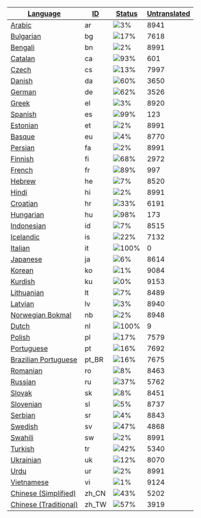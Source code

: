 <table>
  <thead>
    <tr>
      <th>
        <a href="#" id="language">Language</a>
      </th>
      <th>
        <a href="#" id="localeid">ID</a>
      </th>
      <th>
        <a href="#" id="status">Status</a>
      </th>
      <th>
        <a href="#" id="untranslated">Untranslated</a>
      </th>
    </tr>
  </thead>
  <tbody>
    <tr>
      <td class="language" data-value="Arabic">
        <a href="ar.md">Arabic</a>
      </td>
      <td class="localeid" data-value="ar">
        ar
      </td>
      <td class="status" data-value="3">
        <img src="https://progress-bar.dev/3" alt="3%" />
      </td>
      <td class="untranslated" data-value="8941">
        8941
      </td>
    </tr>
    <tr>
      <td class="language" data-value="Bulgarian">
        <a href="bg.md">Bulgarian</a>
      </td>
      <td class="localeid" data-value="bg">
        bg
      </td>
      <td class="status" data-value="17">
        <img src="https://progress-bar.dev/17" alt="17%" />
      </td>
      <td class="untranslated" data-value="7618">
        7618
      </td>
    </tr>
    <tr>
      <td class="language" data-value="Bengali">
        <a href="bn.md">Bengali</a>
      </td>
      <td class="localeid" data-value="bn">
        bn
      </td>
      <td class="status" data-value="2">
        <img src="https://progress-bar.dev/2" alt="2%" />
      </td>
      <td class="untranslated" data-value="8991">
        8991
      </td>
    </tr>
    <tr>
      <td class="language" data-value="Catalan">
        <a href="ca.md">Catalan</a>
      </td>
      <td class="localeid" data-value="ca">
        ca
      </td>
      <td class="status" data-value="93">
        <img src="https://progress-bar.dev/93" alt="93%" />
      </td>
      <td class="untranslated" data-value="601">
        601
      </td>
    </tr>
    <tr>
      <td class="language" data-value="Czech">
        <a href="cs.md">Czech</a>
      </td>
      <td class="localeid" data-value="cs">
        cs
      </td>
      <td class="status" data-value="13">
        <img src="https://progress-bar.dev/13" alt="13%" />
      </td>
      <td class="untranslated" data-value="7997">
        7997
      </td>
    </tr>
    <tr>
      <td class="language" data-value="Danish">
        <a href="da.md">Danish</a>
      </td>
      <td class="localeid" data-value="da">
        da
      </td>
      <td class="status" data-value="60">
        <img src="https://progress-bar.dev/60" alt="60%" />
      </td>
      <td class="untranslated" data-value="3650">
        3650
      </td>
    </tr>
    <tr>
      <td class="language" data-value="German">
        <a href="de.md">German</a>
      </td>
      <td class="localeid" data-value="de">
        de
      </td>
      <td class="status" data-value="62">
        <img src="https://progress-bar.dev/62" alt="62%" />
      </td>
      <td class="untranslated" data-value="3526">
        3526
      </td>
    </tr>
    <tr>
      <td class="language" data-value="Greek">
        <a href="el.md">Greek</a>
      </td>
      <td class="localeid" data-value="el">
        el
      </td>
      <td class="status" data-value="3">
        <img src="https://progress-bar.dev/3" alt="3%" />
      </td>
      <td class="untranslated" data-value="8920">
        8920
      </td>
    </tr>
    <tr>
      <td class="language" data-value="Spanish">
        <a href="es.md">Spanish</a>
      </td>
      <td class="localeid" data-value="es">
        es
      </td>
      <td class="status" data-value="99">
        <img src="https://progress-bar.dev/99" alt="99%" />
      </td>
      <td class="untranslated" data-value="123">
        123
      </td>
    </tr>
    <tr>
      <td class="language" data-value="Estonian">
        <a href="et.md">Estonian</a>
      </td>
      <td class="localeid" data-value="et">
        et
      </td>
      <td class="status" data-value="2">
        <img src="https://progress-bar.dev/2" alt="2%" />
      </td>
      <td class="untranslated" data-value="8991">
        8991
      </td>
    </tr>
    <tr>
      <td class="language" data-value="Basque">
        <a href="eu.md">Basque</a>
      </td>
      <td class="localeid" data-value="eu">
        eu
      </td>
      <td class="status" data-value="4">
        <img src="https://progress-bar.dev/4" alt="4%" />
      </td>
      <td class="untranslated" data-value="8770">
        8770
      </td>
    </tr>
    <tr>
      <td class="language" data-value="Persian">
        <a href="fa.md">Persian</a>
      </td>
      <td class="localeid" data-value="fa">
        fa
      </td>
      <td class="status" data-value="2">
        <img src="https://progress-bar.dev/2" alt="2%" />
      </td>
      <td class="untranslated" data-value="8991">
        8991
      </td>
    </tr>
    <tr>
      <td class="language" data-value="Finnish">
        <a href="fi.md">Finnish</a>
      </td>
      <td class="localeid" data-value="fi">
        fi
      </td>
      <td class="status" data-value="68">
        <img src="https://progress-bar.dev/68" alt="68%" />
      </td>
      <td class="untranslated" data-value="2972">
        2972
      </td>
    </tr>
    <tr>
      <td class="language" data-value="French">
        <a href="fr.md">French</a>
      </td>
      <td class="localeid" data-value="fr">
        fr
      </td>
      <td class="status" data-value="89">
        <img src="https://progress-bar.dev/89" alt="89%" />
      </td>
      <td class="untranslated" data-value="997">
        997
      </td>
    </tr>
    <tr>
      <td class="language" data-value="Hebrew">
        <a href="he.md">Hebrew</a>
      </td>
      <td class="localeid" data-value="he">
        he
      </td>
      <td class="status" data-value="7">
        <img src="https://progress-bar.dev/7" alt="7%" />
      </td>
      <td class="untranslated" data-value="8520">
        8520
      </td>
    </tr>
    <tr>
      <td class="language" data-value="Hindi">
        <a href="hi.md">Hindi</a>
      </td>
      <td class="localeid" data-value="hi">
        hi
      </td>
      <td class="status" data-value="2">
        <img src="https://progress-bar.dev/2" alt="2%" />
      </td>
      <td class="untranslated" data-value="8991">
        8991
      </td>
    </tr>
    <tr>
      <td class="language" data-value="Croatian">
        <a href="hr.md">Croatian</a>
      </td>
      <td class="localeid" data-value="hr">
        hr
      </td>
      <td class="status" data-value="33">
        <img src="https://progress-bar.dev/33" alt="33%" />
      </td>
      <td class="untranslated" data-value="6191">
        6191
      </td>
    </tr>
    <tr>
      <td class="language" data-value="Hungarian">
        <a href="hu.md">Hungarian</a>
      </td>
      <td class="localeid" data-value="hu">
        hu
      </td>
      <td class="status" data-value="98">
        <img src="https://progress-bar.dev/98" alt="98%" />
      </td>
      <td class="untranslated" data-value="173">
        173
      </td>
    </tr>
    <tr>
      <td class="language" data-value="Indonesian">
        <a href="id.md">Indonesian</a>
      </td>
      <td class="localeid" data-value="id">
        id
      </td>
      <td class="status" data-value="7">
        <img src="https://progress-bar.dev/7" alt="7%" />
      </td>
      <td class="untranslated" data-value="8515">
        8515
      </td>
    </tr>
    <tr>
      <td class="language" data-value="Icelandic">
        <a href="is.md">Icelandic</a>
      </td>
      <td class="localeid" data-value="is">
        is
      </td>
      <td class="status" data-value="22">
        <img src="https://progress-bar.dev/22" alt="22%" />
      </td>
      <td class="untranslated" data-value="7132">
        7132
      </td>
    </tr>
    <tr>
      <td class="language" data-value="Italian">
        <a href="it.md">Italian</a>
      </td>
      <td class="localeid" data-value="it">
        it
      </td>
      <td class="status" data-value="100">
        <img src="https://progress-bar.dev/100" alt="100%" />
      </td>
      <td class="untranslated" data-value="0">
        0
      </td>
    </tr>
    <tr>
      <td class="language" data-value="Japanese">
        <a href="ja.md">Japanese</a>
      </td>
      <td class="localeid" data-value="ja">
        ja
      </td>
      <td class="status" data-value="6">
        <img src="https://progress-bar.dev/6" alt="6%" />
      </td>
      <td class="untranslated" data-value="8614">
        8614
      </td>
    </tr>
    <tr>
      <td class="language" data-value="Korean">
        <a href="ko.md">Korean</a>
      </td>
      <td class="localeid" data-value="ko">
        ko
      </td>
      <td class="status" data-value="1">
        <img src="https://progress-bar.dev/1" alt="1%" />
      </td>
      <td class="untranslated" data-value="9084">
        9084
      </td>
    </tr>
    <tr>
      <td class="language" data-value="Kurdish">
        <a href="ku.md">Kurdish</a>
      </td>
      <td class="localeid" data-value="ku">
        ku
      </td>
      <td class="status" data-value="0">
        <img src="https://progress-bar.dev/0" alt="0%" />
      </td>
      <td class="untranslated" data-value="9153">
        9153
      </td>
    </tr>
    <tr>
      <td class="language" data-value="Lithuanian">
        <a href="lt.md">Lithuanian</a>
      </td>
      <td class="localeid" data-value="lt">
        lt
      </td>
      <td class="status" data-value="7">
        <img src="https://progress-bar.dev/7" alt="7%" />
      </td>
      <td class="untranslated" data-value="8489">
        8489
      </td>
    </tr>
    <tr>
      <td class="language" data-value="Latvian">
        <a href="lv.md">Latvian</a>
      </td>
      <td class="localeid" data-value="lv">
        lv
      </td>
      <td class="status" data-value="3">
        <img src="https://progress-bar.dev/3" alt="3%" />
      </td>
      <td class="untranslated" data-value="8940">
        8940
      </td>
    </tr>
    <tr>
      <td class="language" data-value="Norwegian Bokmal">
        <a href="nb.md">Norwegian Bokmal</a>
      </td>
      <td class="localeid" data-value="nb">
        nb
      </td>
      <td class="status" data-value="2">
        <img src="https://progress-bar.dev/2" alt="2%" />
      </td>
      <td class="untranslated" data-value="8948">
        8948
      </td>
    </tr>
    <tr>
      <td class="language" data-value="Dutch">
        <a href="nl.md">Dutch</a>
      </td>
      <td class="localeid" data-value="nl">
        nl
      </td>
      <td class="status" data-value="100">
        <img src="https://progress-bar.dev/100" alt="100%" />
      </td>
      <td class="untranslated" data-value="9">
        9
      </td>
    </tr>
    <tr>
      <td class="language" data-value="Polish">
        <a href="pl.md">Polish</a>
      </td>
      <td class="localeid" data-value="pl">
        pl
      </td>
      <td class="status" data-value="17">
        <img src="https://progress-bar.dev/17" alt="17%" />
      </td>
      <td class="untranslated" data-value="7579">
        7579
      </td>
    </tr>
    <tr>
      <td class="language" data-value="Portuguese">
        <a href="pt.md">Portuguese</a>
      </td>
      <td class="localeid" data-value="pt">
        pt
      </td>
      <td class="status" data-value="16">
        <img src="https://progress-bar.dev/16" alt="16%" />
      </td>
      <td class="untranslated" data-value="7692">
        7692
      </td>
    </tr>
    <tr>
      <td class="language" data-value="Brazilian Portuguese">
        <a href="pt_BR.md">Brazilian Portuguese</a>
      </td>
      <td class="localeid" data-value="pt_BR">
        pt_BR
      </td>
      <td class="status" data-value="16">
        <img src="https://progress-bar.dev/16" alt="16%" />
      </td>
      <td class="untranslated" data-value="7675">
        7675
      </td>
    </tr>
    <tr>
      <td class="language" data-value="Romanian">
        <a href="ro.md">Romanian</a>
      </td>
      <td class="localeid" data-value="ro">
        ro
      </td>
      <td class="status" data-value="8">
        <img src="https://progress-bar.dev/8" alt="8%" />
      </td>
      <td class="untranslated" data-value="8463">
        8463
      </td>
    </tr>
    <tr>
      <td class="language" data-value="Russian">
        <a href="ru.md">Russian</a>
      </td>
      <td class="localeid" data-value="ru">
        ru
      </td>
      <td class="status" data-value="37">
        <img src="https://progress-bar.dev/37" alt="37%" />
      </td>
      <td class="untranslated" data-value="5762">
        5762
      </td>
    </tr>
    <tr>
      <td class="language" data-value="Slovak">
        <a href="sk.md">Slovak</a>
      </td>
      <td class="localeid" data-value="sk">
        sk
      </td>
      <td class="status" data-value="8">
        <img src="https://progress-bar.dev/8" alt="8%" />
      </td>
      <td class="untranslated" data-value="8451">
        8451
      </td>
    </tr>
    <tr>
      <td class="language" data-value="Slovenian">
        <a href="sl.md">Slovenian</a>
      </td>
      <td class="localeid" data-value="sl">
        sl
      </td>
      <td class="status" data-value="5">
        <img src="https://progress-bar.dev/5" alt="5%" />
      </td>
      <td class="untranslated" data-value="8737">
        8737
      </td>
    </tr>
    <tr>
      <td class="language" data-value="Serbian">
        <a href="sr.md">Serbian</a>
      </td>
      <td class="localeid" data-value="sr">
        sr
      </td>
      <td class="status" data-value="4">
        <img src="https://progress-bar.dev/4" alt="4%" />
      </td>
      <td class="untranslated" data-value="8843">
        8843
      </td>
    </tr>
    <tr>
      <td class="language" data-value="Swedish">
        <a href="sv.md">Swedish</a>
      </td>
      <td class="localeid" data-value="sv">
        sv
      </td>
      <td class="status" data-value="47">
        <img src="https://progress-bar.dev/47" alt="47%" />
      </td>
      <td class="untranslated" data-value="4868">
        4868
      </td>
    </tr>
    <tr>
      <td class="language" data-value="Swahili">
        <a href="sw.md">Swahili</a>
      </td>
      <td class="localeid" data-value="sw">
        sw
      </td>
      <td class="status" data-value="2">
        <img src="https://progress-bar.dev/2" alt="2%" />
      </td>
      <td class="untranslated" data-value="8991">
        8991
      </td>
    </tr>
    <tr>
      <td class="language" data-value="Turkish">
        <a href="tr.md">Turkish</a>
      </td>
      <td class="localeid" data-value="tr">
        tr
      </td>
      <td class="status" data-value="42">
        <img src="https://progress-bar.dev/42" alt="42%" />
      </td>
      <td class="untranslated" data-value="5340">
        5340
      </td>
    </tr>
    <tr>
      <td class="language" data-value="Ukrainian">
        <a href="uk.md">Ukrainian</a>
      </td>
      <td class="localeid" data-value="uk">
        uk
      </td>
      <td class="status" data-value="12">
        <img src="https://progress-bar.dev/12" alt="12%" />
      </td>
      <td class="untranslated" data-value="8070">
        8070
      </td>
    </tr>
    <tr>
      <td class="language" data-value="Urdu">
        <a href="ur.md">Urdu</a>
      </td>
      <td class="localeid" data-value="ur">
        ur
      </td>
      <td class="status" data-value="2">
        <img src="https://progress-bar.dev/2" alt="2%" />
      </td>
      <td class="untranslated" data-value="8991">
        8991
      </td>
    </tr>
    <tr>
      <td class="language" data-value="Vietnamese">
        <a href="vi.md">Vietnamese</a>
      </td>
      <td class="localeid" data-value="vi">
        vi
      </td>
      <td class="status" data-value="1">
        <img src="https://progress-bar.dev/1" alt="1%" />
      </td>
      <td class="untranslated" data-value="9124">
        9124
      </td>
    </tr>
    <tr>
      <td class="language" data-value="Chinese (Simplified)">
        <a href="zh_CN.md">Chinese (Simplified)</a>
      </td>
      <td class="localeid" data-value="zh_CN">
        zh_CN
      </td>
      <td class="status" data-value="43">
        <img src="https://progress-bar.dev/43" alt="43%" />
      </td>
      <td class="untranslated" data-value="5202">
        5202
      </td>
    </tr>
    <tr>
      <td class="language" data-value="Chinese (Traditional)">
        <a href="zh_TW.md">Chinese (Traditional)</a>
      </td>
      <td class="localeid" data-value="zh_TW">
        zh_TW
      </td>
      <td class="status" data-value="57">
        <img src="https://progress-bar.dev/57" alt="57%" />
      </td>
      <td class="untranslated" data-value="3919">
        3919
      </td>
    </tr>
  </tbody>
</table>

